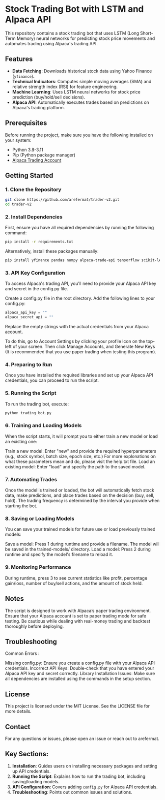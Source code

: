 # Stock Trading Bot with LSTM and Alpaca API

This repository contains a stock trading bot that uses LSTM (Long Short-Term Memory) neural networks for predicting stock price movements and automates trading using Alpaca's trading API.

## Features

- **Data Fetching**: Downloads historical stock data using Yahoo Finance (`yfinance`).
- **Technical Indicators**: Computes simple moving averages (SMA) and relative strength index (RSI) for feature engineering.
- **Machine Learning**: Uses LSTM neural networks for stock price prediction (buy/hold/sell decisions).
- **Alpaca API**: Automatically executes trades based on predictions on Alpaca's trading platform.

## Prerequisites

Before running the project, make sure you have the following installed on your system:

- Python 3.8-3.11
- Pip (Python package manager)
- [Alpaca Trading Account](https://alpaca.markets)

## Getting Started

### 1. Clone the Repository

```bash
git clone https://github.com/arefermat/trader-v2.git
cd trader-v2
```

### 2. Install Dependencies
First, ensure you have all required dependencies by running the following command:

```bash
pip install -r requirements.txt
```

Alternatively, install these packages manually:

```bash
pip install yfinance pandas numpy alpaca-trade-api tensorflow scikit-learn schedule keyboard
```

### 3. API Key Configuration
To access Alpaca's trading API, you'll need to provide your Alpaca API key and secret in the config.py file.

Create a config.py file in the root directory.
Add the following lines to your config.py:

```python
alpaca_api_key = ""
alpaca_secret_api = ""
```
Replace the empty strings with the actual credentials from your Alpaca account.

To do this, go to Account Settings by clicking your profile Icon on the top-left of your screen. Then click Manage Accounts, and Generate New Keys (It is recommended that you use paper trading when testing this program).

### 4. Preparing to Run
Once you have installed the required libraries and set up your Alpaca API credentials, you can proceed to run the script.

### 5. Running the Script
To run the trading bot, execute:

```bash
python trading_bot.py
```

### 6. Training and Loading Models
When the script starts, it will prompt you to either train a new model or load an existing one:

Train a new model: Enter "new" and provide the required hyperparameters (e.g., stock symbol, batch size, epoch size, etc.)
For more explonations on what these parameters mean and do, please visit the help.txt file.
Load an existing model: Enter "load" and specify the path to the saved model.

### 7. Automating Trades
Once the model is trained or loaded, the bot will automatically fetch stock data, make predictions, and place trades based on the decision (buy, sell, hold). The trading frequency is determined by the interval you provide when starting the bot.

### 8. Saving or Loading Models
You can save your trained models for future use or load previously trained models:

Save a model: Press 1 during runtime and provide a filename. The model will be saved in the trained-models/ directory.
Load a model: Press 2 during runtime and specify the model's filename to reload it.
### 9. Monitoring Performance
During runtime, press 3 to see current statistics like profit, percentage gain/loss, number of buy/sell actions, and the amount of stock held.

## Notes

The script is designed to work with Alpaca’s paper trading environment. Ensure that your Alpaca account is set to paper trading mode for safe testing.
Be cautious while dealing with real-money trading and backtest thoroughly before deploying.

## Troubleshooting

Common Errors : 

Missing config.py: Ensure you create a config.py file with your Alpaca API credentials.
Incorrect API Keys: Double-check that you have entered your Alpaca API key and secret correctly.
Library Installation Issues: Make sure all dependencies are installed using the commands in the setup section.

## License
This project is licensed under the MIT License. See the LICENSE file for more details.

## Contact
For any questions or issues, please open an issue or reach out to arefermat.


## Key Sections:

1. **Installation**: Guides users on installing necessary packages and setting up API credentials.
2. **Running the Script**: Explains how to run the trading bot, including saving/loading models.
3. **API Configuration**: Covers adding `config.py` for Alpaca API credentials.
4. **Troubleshooting**: Points out common issues and solutions.
